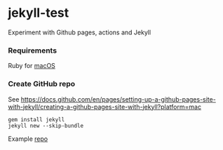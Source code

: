 # jekyll-test
Experiment with Github pages, actions and Jekyll


### Requirements
Ruby for [macOS](https://www.moncefbelyamani.com/how-to-install-xcode-homebrew-git-rvm-ruby-on-mac/)


### Create GitHub repo
See https://docs.github.com/en/pages/setting-up-a-github-pages-site-with-jekyll/creating-a-github-pages-site-with-jekyll?platform=mac


```
gem install jekyll
jekyll new --skip-bundle
```

Example [repo](https://github.com/mojombo/mojombo.github.io)